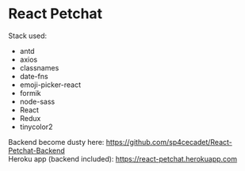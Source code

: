<h1>React Petchat</h1>

Stack used: 
<ul>
  <li>antd</li>
  <li>axios</li>
  <li>classnames</li>
  <li>date-fns</li>
  <li>emoji-picker-react</li>
  <li>formik</li>
  <li>node-sass</li>
  <li>React</li>
  <li>Redux</li>
  <li>tinycolor2</li> 
</ul>

Backend become dusty here: https://github.com/sp4cecadet/React-Petchat-Backend <br>
Heroku app (backend included): https://react-petchat.herokuapp.com
